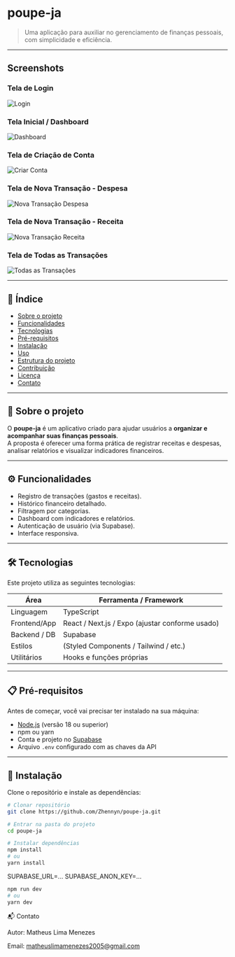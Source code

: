 # poupe-ja

> Uma aplicação para auxiliar no gerenciamento de finanças pessoais, com simplicidade e eficiência.

---


## Screenshots

### Tela de Login
![Login](./images/IMG-20250917-WA0055.jpg)

### Tela Inicial / Dashboard
![Dashboard](./images/IMG-20250917-WA0056.jpg)

### Tela de Criação de Conta
![Criar Conta](./images/IMG-20250917-WA0057.jpg)

### Tela de Nova Transação - Despesa
![Nova Transação Despesa](./images/IMG-20250917-WA0058.jpg)

### Tela de Nova Transação - Receita
![Nova Transação Receita](./images/IMG-20250917-WA0059.jpg)

### Tela de Todas as Transações
![Todas as Transações](./images/IMG-20250917-WA0060.jpg)

---

## 📑 Índice

- [Sobre o projeto](#sobre-o-projeto)  
- [Funcionalidades](#funcionalidades)  
- [Tecnologias](#tecnologias)  
- [Pré-requisitos](#pré-requisitos)  
- [Instalação](#instalação)  
- [Uso](#uso)  
- [Estrutura do projeto](#estrutura-do-projeto)  
- [Contribuição](#contribuição)  
- [Licença](#licença)  
- [Contato](#contato)  

---

## 📌 Sobre o projeto

O **poupe-ja** é um aplicativo criado para ajudar usuários a **organizar e acompanhar suas finanças pessoais**.  
A proposta é oferecer uma forma prática de registrar receitas e despesas, analisar relatórios e visualizar indicadores financeiros.  

---

## ⚙️ Funcionalidades

- Registro de transações (gastos e receitas).  
- Histórico financeiro detalhado.  
- Filtragem por categorias.  
- Dashboard com indicadores e relatórios.  
- Autenticação de usuário (via Supabase).  
- Interface responsiva.

---

## 🛠 Tecnologias

Este projeto utiliza as seguintes tecnologias:

| Área            | Ferramenta / Framework |
|-----------------|-------------------------|
| Linguagem       | TypeScript              |
| Frontend/App    | React / Next.js / Expo (ajustar conforme usado) |
| Backend / DB    | Supabase                |
| Estilos         | (Styled Components / Tailwind / etc.) |
| Utilitários     | Hooks e funções próprias |

---

## 📋 Pré-requisitos

Antes de começar, você vai precisar ter instalado na sua máquina:

- [Node.js](https://nodejs.org/) (versão 18 ou superior)  
- npm ou yarn  
- Conta e projeto no [Supabase](https://supabase.com/)  
- Arquivo `.env` configurado com as chaves da API  

---

## 🚀 Instalação

Clone o repositório e instale as dependências:

```bash
# Clonar repositório
git clone https://github.com/Zhennyn/poupe-ja.git

# Entrar na pasta do projeto
cd poupe-ja

# Instalar dependências
npm install
# ou
yarn install
```

SUPABASE_URL=...
SUPABASE_ANON_KEY=...

```bash
npm run dev
# ou
yarn dev
```

📬 Contato

Autor: Matheus Lima Menezes

Email: matheuslimamenezes2005@gmail.com

